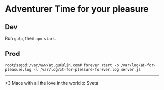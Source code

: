 Adventurer Time for your pleasure
=================================

Dev
---

Run `gulp`, then `npm start`.

Prod
----

```
root@sagod:/var/www/at.gudulin.com# forever start -o /var/log/at-for-pleasure.log -l /var/log/at-for-pleasure-forever.log server.js 
```



---
<3
Made with all the love in the world to Sveta
